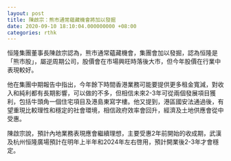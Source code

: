 ```yaml
---
layout: post
title: 陳啟宗：熊市通常蘊藏機會將加以發掘
date: 2020-09-10 18:10:04.000000000 +08:00
categories: rthk
---
```


恒隆集團董事長陳啟宗認為，熊市通常蘊藏機會，集團會加以發掘，認為恒隆是「熊市股」，屬逆周期公司，股價會在市場興旺時落後大市，但今年股價在行業中表現較好。

他在集團中期報告中指出，今年餘下時間香港業務可能要提供更多租金寬減，對收入和純利都有長期影響，可以做的不多，但相信未來2-3年可從兩個發展項目獲利，包括牛頭角一個住宅項目及港島東寫字樓。他又提到，港區國安法通過後，有望重現比較理性和穩定的社會環境，相信政府效率會回升，經濟及土地供應會從中受惠。

陳啟宗說，預計內地業務表現應會繼續理想，主要受惠2年前開始的收成期，武漢及杭州恒隆廣場預計在明年上半年和2024年左右啓用，預計開業後2-3年才會穩定。
